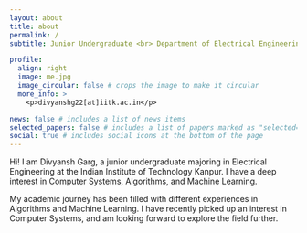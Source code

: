 ```yaml
---
layout: about
title: about
permalink: /
subtitle: Junior Undergraduate <br> Department of Electrical Engineering, IIT Kanpur

profile:
  align: right
  image: me.jpg
  image_circular: false # crops the image to make it circular
  more_info: >
    <p>divyanshg22[at]iitk.ac.in</p>

news: false # includes a list of news items
selected_papers: false # includes a list of papers marked as "selected={true}"
social: true # includes social icons at the bottom of the page
---
```


Hi! I am Divyansh Garg, a junior undergraduate majoring in Electrical Engineering at the Indian Institute of Technology Kanpur. I have a deep interest in Computer Systems, Algorithms, and Machine Learning.

My academic journey has been filled with different experiences in Algorithms and Machine Learning. I have recently picked up an interest in Computer Systems, and am looking forward to explore the field further.
